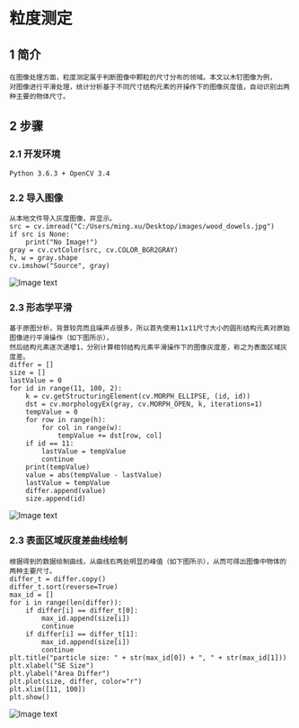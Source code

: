 # 粒度测定  
## 1 简介  
    在图像处理方面，粒度测定属于判断图像中颗粒的尺寸分布的领域。本文以木钉图像为例，
    对图像进行平滑处理，统计分析基于不同尺寸结构元素的开操作下的图像灰度值，自动识别出两种主要的物体尺寸。
## 2 步骤
### 2.1 开发环境
    Python 3.6.3 + OpenCV 3.4
### 2.2 导入图像
    从本地文件导入灰度图像，并显示。
    src = cv.imread("C:/Users/ming.xu/Desktop/images/wood_dowels.jpg")
    if src is None:
        print("No Image!")
    gray = cv.cvtColor(src, cv.COLOR_BGR2GRAY)
    h, w = gray.shape
    cv.imshow("Source", gray)
![Image text](https://github.com/xurohanmm/ImageProcessDemo/raw/master/images/source.jpg)
### 2.3 形态学平滑
    基于原图分析，背景较亮而且噪声点很多，所以首先使用11x11尺寸大小的圆形结构元素对原始图像进行平滑操作（如下图所示），
    然后结构元素逐次递增1，分别计算相邻结构元素平滑操作下的图像灰度差，称之为表面区域灰度差。
    differ = []
    size = []
    lastValue = 0
    for id in range(11, 100, 2):
        k = cv.getStructuringElement(cv.MORPH_ELLIPSE, (id, id))
        dst = cv.morphologyEx(gray, cv.MORPH_OPEN, k, iterations=1)
        tempValue = 0
        for row in range(h):
            for col in range(w):
                tempValue += dst[row, col]
        if id == 11:
            lastValue = tempValue
            continue
        print(tempValue)
        value = abs(tempValue - lastValue)
        lastValue = tempValue
        differ.append(value)
        size.append(id)
![Image text](https://github.com/xurohanmm/ImageProcessDemo/raw/master/images/morph_open.jpg)
### 2.3 表面区域灰度差曲线绘制
    根据得到的数据绘制曲线，从曲线右两处明显的峰值（如下图所示），从而可得出图像中物体的两种主要尺寸。
    differ_t = differ.copy()
    differ_t.sort(reverse=True)
    max_id = []
    for i in range(len(differ)):
        if differ[i] == differ_t[0]:
            max_id.append(size[i])
            continue
        if differ[i] == differ_t[1]:
            max_id.append(size[i])
            continue
    plt.title("particle size: " + str(max_id[0]) + ", " + str(max_id[1]))
    plt.xlabel("SE Size")
    plt.ylabel("Area Differ")
    plt.plot(size, differ, color="r")
    plt.xlim([11, 100])
    plt.show()
![Image text](https://github.com/xurohanmm/ImageProcessDemo/raw/master/images/differ_pic.jpg)
